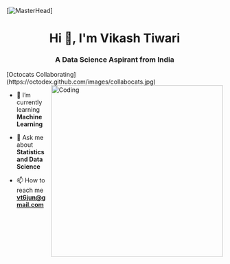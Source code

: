 [![MasterHead](https://visme.co/blog/wp-content/uploads/2019/10/animated-presentation-software-header-wide.gif)]
<h1 align="center">Hi 👋, I'm Vikash Tiwari</h1>
<h3 align="center">A Data Science Aspirant from India</h3>
[Octocats Collaborating](https://octodex.github.com/images/collabocats.jpg)
<img align="right" alt="Coding" width="400" src="https://blog.imarticus.org/wp-content/uploads/2020/05/de.gif">

<p align="left"> <a href="https://www.linkedin.com/in/vikash-tiwari-6bb7b1177"/></a> </p>

- 🌱 I’m currently learning **Machine Learning**

- 💬 Ask me about **Statistics and Data Science**

- 📫 How to reach me **vt6jun@gmail.com**
